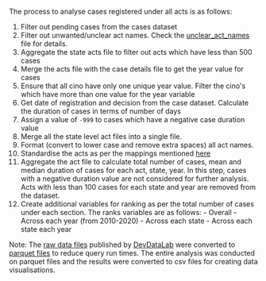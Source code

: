 
The process to analyse cases registered under all acts is as follows:
 1. Filter out pending cases from the cases dataset
 2. Filter out unwanted/unclear act names. Check the [unclear_act_names](resources/unclear_act_names.md) file for details.
 3. Aggregate the state acts file to filter out acts which have less than 500 cases
 4. Merge the acts file with the case details file to get the year value for cases 
 5. Ensure that all cino have only one unique year value. Filter the cino's which have more than one value for the year variable
 6. Get date of registration and decision from the case dataset. Calculate the duration of cases in terms of number of days
 7. Assign a value of `-999` to cases which have a negative case duration value
 8. Merge all the state level act files into a single file.
 9. Format (convert to lower case and remove extra spaces) all act names.
 10. Standardise the acts as per the mappings mentioned [here](resources/group_of_acts/)
 11. Aggregate the act file to calculate total number of cases, mean and median duration of cases for each act, state, year. In this step, cases with a negative duration value are not considered for further analysis. Acts with less than 100 cases for each state and year are removed from the dataset.
 12. Create additional variables for ranking as per the total number of cases under each section. The ranks variables are as follows:
    - Overall 
    - Across each year (from 2010-2020)
    - Across each state
    - Across each state each year
   
Note: The [raw data files](https://devdatalab.org/judicial-data#links) published by [DevDataLab](https://devdatalab.org/) were converted to [parquet files](https://parquet.apache.org/) to reduce query run times. The entire analysis was conducted on parquet files and the results were converted to csv files for creating data visualisations.